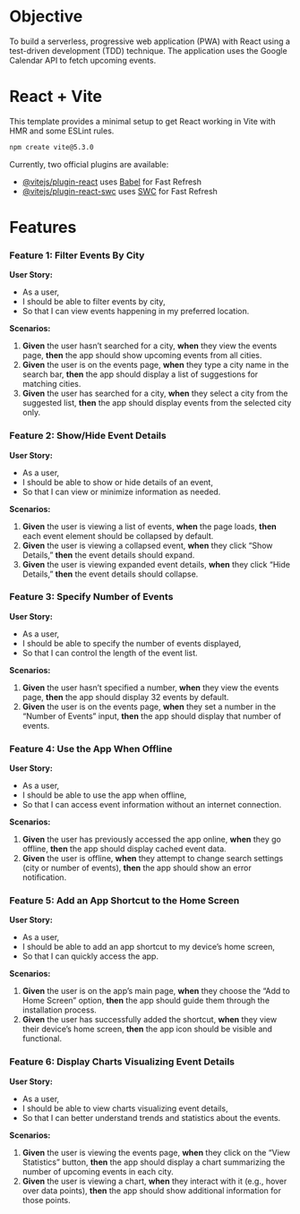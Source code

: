 # Objective

To build a serverless, progressive web application (PWA) with React using a test-driven development (TDD) technique. The application uses the Google Calendar API to fetch upcoming events.

# React + Vite

This template provides a minimal setup to get React working in Vite with HMR and some ESLint rules.

```sh
npm create vite@5.3.0
```

Currently, two official plugins are available:

- [@vitejs/plugin-react](https://github.com/vitejs/vite-plugin-react/blob/main/packages/plugin-react/README.md) uses [Babel](https://babeljs.io/) for Fast Refresh
- [@vitejs/plugin-react-swc](https://github.com/vitejs/vite-plugin-react-swc) uses [SWC](https://swc.rs/) for Fast Refresh

# Features

### **Feature 1: Filter Events By City**

**User Story:**

- As a user,
- I should be able to filter events by city,
- So that I can view events happening in my preferred location.

**Scenarios:**

1. **Given** the user hasn’t searched for a city, **when** they view the events page, **then** the app should show upcoming events from all cities.
2. **Given** the user is on the events page, **when** they type a city name in the search bar, **then** the app should display a list of suggestions for matching cities.
3. **Given** the user has searched for a city, **when** they select a city from the suggested list, **then** the app should display events from the selected city only.

### **Feature 2: Show/Hide Event Details**

**User Story:**

- As a user,
- I should be able to show or hide details of an event,
- So that I can view or minimize information as needed.

**Scenarios:**

1. **Given** the user is viewing a list of events, **when** the page loads, **then** each event element should be collapsed by default.
2. **Given** the user is viewing a collapsed event, **when** they click “Show Details,” **then** the event details should expand.
3. **Given** the user is viewing expanded event details, **when** they click “Hide Details,” **then** the event details should collapse.

### **Feature 3: Specify Number of Events**

**User Story:**

- As a user,
- I should be able to specify the number of events displayed,
- So that I can control the length of the event list.

**Scenarios:**

1. **Given** the user hasn’t specified a number, **when** they view the events page, **then** the app should display 32 events by default.
2. **Given** the user is on the events page, **when** they set a number in the “Number of Events” input, **then** the app should display that number of events.

### **Feature 4: Use the App When Offline**

**User Story:**

- As a user,
- I should be able to use the app when offline,
- So that I can access event information without an internet connection.

**Scenarios:**

1. **Given** the user has previously accessed the app online, **when** they go offline, **then** the app should display cached event data.
2. **Given** the user is offline, **when** they attempt to change search settings (city or number of events), **then** the app should show an error notification.

### **Feature 5: Add an App Shortcut to the Home Screen**

**User Story:**

- As a user,
- I should be able to add an app shortcut to my device’s home screen,
- So that I can quickly access the app.

**Scenarios:**

1. **Given** the user is on the app’s main page, **when** they choose the “Add to Home Screen” option, **then** the app should guide them through the installation process.
2. **Given** the user has successfully added the shortcut, **when** they view their device’s home screen, **then** the app icon should be visible and functional.

### **Feature 6: Display Charts Visualizing Event Details**

**User Story:**

- As a user,
- I should be able to view charts visualizing event details,
- So that I can better understand trends and statistics about the events.

**Scenarios:**

1. **Given** the user is viewing the events page, **when** they click on the “View Statistics” button, **then** the app should display a chart summarizing the number of upcoming events in each city.
2. **Given** the user is viewing a chart, **when** they interact with it (e.g., hover over data points), **then** the app should show additional information for those points.
